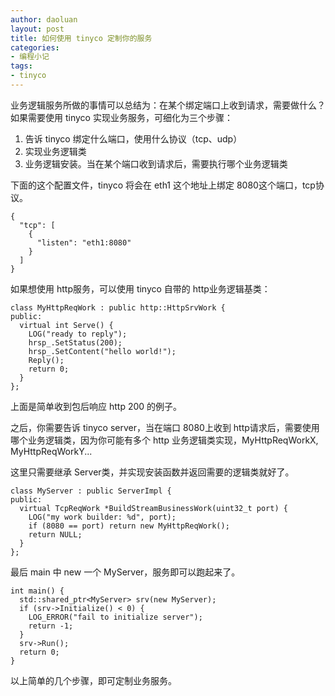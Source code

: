 ```yaml
---
author: daoluan
layout: post
title: 如何使用 tinyco 定制你的服务
categories:
- 编程小记
tags:
- tinyco
---
```



业务逻辑服务所做的事情可以总结为：在某个绑定端口上收到请求，需要做什么？如果需要使用 tinyco 实现业务服务，可细化为三个步骤：

1. 告诉 tinyco 绑定什么端口，使用什么协议（tcp、udp）
2. 实现业务逻辑类
3. 业务逻辑安装。当在某个端口收到请求后，需要执行哪个业务逻辑类

下面的这个配置文件，tinyco 将会在 eth1 这个地址上绑定 8080这个端口，tcp协议。

    {
      "tcp": [
        {
          "listen": "eth1:8080"
        }
      ]
    }

如果想使用 http服务，可以使用 tinyco 自带的 http业务逻辑基类：

    class MyHttpReqWork : public http::HttpSrvWork {
    public:
      virtual int Serve() {
        LOG("ready to reply");
        hrsp_.SetStatus(200);
        hrsp_.SetContent("hello world!");
        Reply();
        return 0;
      }
    };

上面是简单收到包后响应 http 200 的例子。

之后，你需要告诉 tinyco server，当在端口 8080上收到 http请求后，需要使用哪个业务逻辑类，因为你可能有多个 http 业务逻辑类实现，MyHttpReqWorkX, MyHttpReqWorkY...

这里只需要继承 Server类，并实现安装函数并返回需要的逻辑类就好了。

    class MyServer : public ServerImpl {
    public:
      virtual TcpReqWork *BuildStreamBusinessWork(uint32_t port) {
        LOG("my work builder: %d", port);
        if (8080 == port) return new MyHttpReqWork();
        return NULL;
      }
    };

最后 main 中 new 一个 MyServer，服务即可以跑起来了。

    int main() {
      std::shared_ptr<MyServer> srv(new MyServer);
      if (srv->Initialize() < 0) {
        LOG_ERROR("fail to initialize server");
        return -1;
      }
      srv->Run();
      return 0;
    }

以上简单的几个步骤，即可定制业务服务。